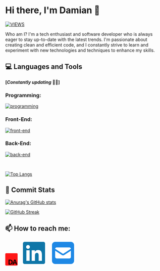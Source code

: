 # Hi there, I'm Damian 👋

[![VIEWS](https://komarev.com/ghpvc/?username=damianamalraj&color=blue&style=for-the-badge&label=PROFILE+VIEWS)](#hi-there-im-damian-)

Who am I? I'm a tech enthusiast and software developer who is always eager to stay up-to-date with the latest trends. I'm passionate about creating clean and efficient code, and I constantly strive to learn and experiment with new technologies and techniques to enhance my skills.

## 💻 **Languages and Tools**

#### [_Constantly updating_ 👨‍💻]

### **Programming:**

[![programming](https://skillicons.dev/icons?i=js,ts,python,cs&perline=10)](#front-end)

### **Front-End:**

[![front-end](https://skillicons.dev/icons?i=html,css,sass,styledcomponents,tailwind,bootstrap,angular,vue,react,redux,next&perline=10)](#front-end)

### **Back-End:**

[![back-end](https://skillicons.dev/icons?i=nodejs,express,fastapi,dotnet,firebase,mongodb,postgresql,mysql,nestjs,graphql,git,jest,docker,githubactions,azure,bash&perline=10)](#back-end)

<br/>

[![Top Langs](https://github-readme-stats.vercel.app/api/top-langs/?username=damianamalraj&hide_border=true&layout=compact&card_width=495)](#front-end)

## 🚧 **Commit Stats**

[![Anurag's GitHub stats](https://github-readme-stats.vercel.app/api?username=damianamalraj&show_icons=true&hide_border=true&card_width=495)](#-commit-stats)

[![GitHub Streak](https://github-readme-streak-stats.herokuapp.com?user=damianamalraj&hide_border=true)](#-commit-stats)

## 📫 **How to reach me:**

[<img style="height:39px;width:39px;border-radius:3px" src="./img/portfolio-logo.png" alt="portfolio-logo"/>](https://damianamalraj.vercel.app)
&nbsp;
[![linkedin](./img/linkedin-brands.svg)](https://www.linkedin.com/in/damianamalraj)
&nbsp;
[![e-mail](./img/square-envelope-solid.svg)](mailto:damian.amalraj@hotmail.com)

<!--
**damianamalraj/damianamalraj** is a ✨ _special_ ✨ repository because its `README.md` (this file) appears on your GitHub profile.

Here are some ideas to get you started:

- 🔭 I’m currently working on ...
- 🌱 I’m currently learning ...
- 👯 I’m looking to collaborate on ...
- 🤔 I’m looking for help with ...
- 💬 Ask me about ...
- 😄 Pronouns: ...
- ⚡ Fun fact: ...
-->
